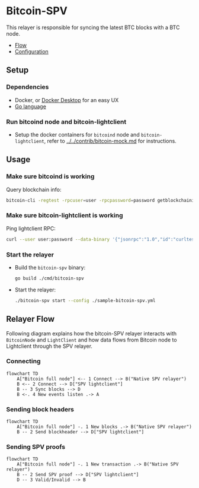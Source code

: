 # Bitcoin-SPV

This relayer is responsible for syncing the latest BTC blocks with a BTC node.

- [Flow](./flow.md)
- [Configuration](./configuration.md)

## Setup

### Dependencies

- Docker, or [Docker Desktop](https://www.docker.com/products/docker-desktop) for an easy UX
- [Go language](https://golang.org/dl/)

### Run bitcoind node and bitcoin-lightclient

- Setup the docker containers for `bitcoind` node and `bitcoin-lightclient`, refer to [../../contrib/bitcoin-mock.md](../../contrib/bitcoin-mock.md) for instructions.

## Usage

### Make sure bitcoind is working

Query blockchain info:

```bash
bitcoin-cli -regtest -rpcuser=user -rpcpassword=password getblockchaininfo
```

### Make sure bitcoin-lightclient is working

Ping lightclient RPC:

```bash
curl --user user:password --data-binary '{"jsonrpc":"1.0","id":"curltest","method":"ping","params":[]}' -H 'content-type: text/plain;' http://127.0.0.1:9797
```

### Start the relayer

- Build the `bitcoin-spv` binary:

    ```bash
    go build ./cmd/bitcoin-spv
    ```

- Start the relayer:

    ```bash
    ./bitcoin-spv start --config ./sample-bitcoin-spv.yml
    ```

## Relayer Flow

Following diagram explains how the bitcoin-SPV relayer interacts with `BitcoinNode` and `LightClient` and how data flows from Bitcoin node to Lightclient through the SPV relayer.

### Connecting

```mermaid
flowchart TD
    A["Bitcoin full node"] <-- 1 Connect --> B("Native SPV relayer")
    B <-- 2 Connect --> D["SPV lightclient"]
    B -- 3 Sync blocks --> D
    B <-. 4 New events listen .-> A
```

### Sending block headers

```mermaid
flowchart TD
    A["Bitcoin full node"] -. 1 New blocks .-> B("Native SPV relayer")
    B -- 2 Send blockheader --> D["SPV lightclient"]
```

### Sending SPV proofs

```mermaid
flowchart TD
    A["Bitcoin full node"] -. 1 New transaction .-> B("Native SPV relayer")
    B -- 2 Send SPV proof --> D["SPV lightclient"]
    D -- 3 Valid/Invalid --> B
```
